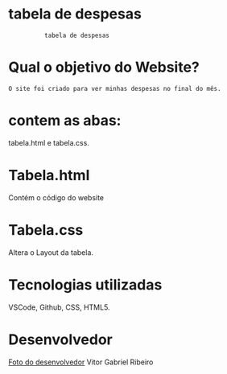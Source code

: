 # tabela de despesas
              tabela de despesas
# Qual o objetivo do Website?
    O site foi criado para ver minhas despesas no final do mês.
# contem as abas:
tabela.html e tabela.css.
# Tabela.html
Contém o código do website
# Tabela.css
Altera o Layout da tabela.
# Tecnologias utilizadas
VSCode, Github, CSS, HTML5.
# Desenvolvedor
[Foto do desenvolvedor]()
Vitor Gabriel Ribeiro


